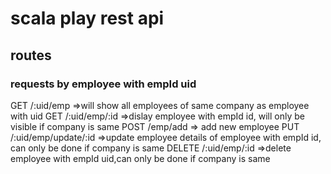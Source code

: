 # scala play rest api

## routes 
### requests by employee with empId uid
GET /:uid/emp =>will show all employees of same company as employee with uid
GET /:uid/emp/:id =>dislay employee with empId id, will only be visible if company is same
POST /emp/add => add new employee
PUT /:uid/emp/update/:id =>update employee details of employee with empId id, can only be done if company is same
DELETE /:uid/emp/:id =>delete employee with empId uid,can only be done if company is same